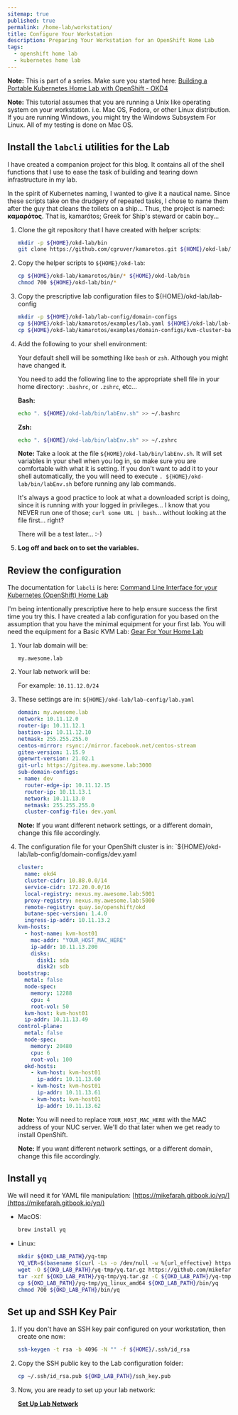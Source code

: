 ```yaml
---
sitemap: true
published: true
permalink: /home-lab/workstation/
title: Configure Your Workstation
description: Preparing Your Workstation for an OpenShift Home Lab
tags:
  - openshift home lab
  - kubernetes home lab
---
```

__Note:__ This is part of a series.  Make sure you started here: [Building a Portable Kubernetes Home Lab with OpenShift - OKD4](/home-lab/lab-intro/)

__Note:__ This tutorial assumes that you are running a Unix like operating system on your workstation.  i.e. Mac OS, Fedora, or other Linux distribution.  If you are running Windows, you might try the Windows Subsystem For Linux.  All of my testing is done on Mac OS.

## Install the `labcli` utilities for the Lab

I have created a companion project for this blog.  It contains all of the shell functions that I use to ease the task of building and tearing down infrastructure in my lab.

In the spirit of Kubernetes naming, I wanted to give it a nautical name.  Since these scripts take on the drudgery of repeated tasks, I chose to name them after the guy that cleans the toilets on a ship...  Thus, the project is named: __καμαρότος__.  That is, kamarótos; Greek for Ship's steward or cabin boy...

1. Clone the git repository that I have created with helper scripts:

   ```bash
   mkdir -p ${HOME}/okd-lab/bin
   git clone https://github.com/cgruver/kamarotos.git ${HOME}/okd-lab/kamarotos
   ```

1. Copy the helper scripts to `${HOME}/okd-lab`:

   ```bash
   cp ${HOME}/okd-lab/kamarotos/bin/* ${HOME}/okd-lab/bin
   chmod 700 ${HOME}/okd-lab/bin/*
   ```

1. Copy the prescriptive lab configuration files to ${HOME}/okd-lab/lab-config

   ```bash
   mkdir -p ${HOME}/okd-lab/lab-config/domain-configs
   cp ${HOME}/okd-lab/kamarotos/examples/lab.yaml ${HOME}/okd-lab/lab-config/lab.yaml
   cp ${HOME}/okd-lab/kamarotos/examples/domain-configs/kvm-cluster-basic.yaml ${HOME}/okd-lab/lab-config/domain-configs/dev.yaml
   ```

1. Add the following to your shell environment:

   Your default shell will be something like `bash` or `zsh`.  Although you might have changed it.

   You need to add the following line to the appropriate shell file in your home directory: `.bashrc`, or `.zshrc`, etc...

   __Bash:__

   ```bash
   echo ". ${HOME}/okd-lab/bin/labEnv.sh" >> ~/.bashrc
   ```

   __Zsh:__

   ```bash
   echo ". ${HOME}/okd-lab/bin/labEnv.sh" >> ~/.zshrc
   ```

   __Note:__ Take a look at the file `${HOME}/okd-lab/bin/labEnv.sh`.  It will set variables in your shell when you log in, so make sure you are comfortable with what it is setting.  If you don't want to add it to your shell automatically, the you will need to execute `. ${HOME}/okd-lab/bin/labEnv.sh` before running any lab commands.

   It's always a good practice to look at what a downloaded script is doing, since it is running with your logged in privileges...  I know that you NEVER run one of those; `curl some URL | bash`...  without looking at the file first...  right?

   There will be a test later...  :-)

1. __Log off and back on to set the variables.__

## Review the configuration

The documentation for `labcli` is here: [Command Line Interface for your Kubernetes (OpenShift) Home Lab](/home-lab/labcli/)

I'm being intentionally prescriptive here to help ensure success the first time you try this.  I have created a lab configuration for you based on the assumption that you have the minimal equipment for your first lab.  You will need the equipment for a Basic KVM Lab: [Gear For Your Home Lab](/home-lab/lab-gear/)

1. Your lab domain will be:

   `my.awesome.lab`

1. Your lab network will be:

   For example: `10.11.12.0/24`

1. These settings are in: `${HOME}/okd-lab/lab-config/lab.yaml`

   ```yaml
   domain: my.awesome.lab
   network: 10.11.12.0
   router-ip: 10.11.12.1
   bastion-ip: 10.11.12.10
   netmask: 255.255.255.0
   centos-mirror: rsync://mirror.facebook.net/centos-stream
   gitea-version: 1.15.9
   openwrt-version: 21.02.1
   git-url: https://gitea.my.awesome.lab:3000
   sub-domain-configs:
   - name: dev
     router-edge-ip: 10.11.12.15
     router-ip: 10.11.13.1
     network: 10.11.13.0
     netmask: 255.255.255.0
     cluster-config-file: dev.yaml
   ```

   __Note:__ If you want different network settings, or a different domain, change this file accordingly.

1. The configuration file for your OpenShift cluster is in: `${HOME}/okd-lab/lab-config/domain-configs/dev.yaml

   ```yaml
   cluster:
     name: okd4
     cluster-cidr: 10.88.0.0/14
     service-cidr: 172.20.0.0/16
     local-registry: nexus.my.awesome.lab:5001
     proxy-registry: nexus.my.awesome.lab:5000
     remote-registry: quay.io/openshift/okd
     butane-spec-version: 1.4.0
     ingress-ip-addr: 10.11.13.2
   kvm-hosts:
     - host-name: kvm-host01
       mac-addr: "YOUR_HOST_MAC_HERE"
       ip-addr: 10.11.13.200
       disks:
         disk1: sda
         disk2: sdb
   bootstrap:
     metal: false
     node-spec:
       memory: 12288
       cpu: 4
       root-vol: 50
     kvm-host: kvm-host01
     ip-addr: 10.11.13.49
   control-plane:
     metal: false
     node-spec:
       memory: 20480
       cpu: 6
       root-vol: 100
     okd-hosts:
       - kvm-host: kvm-host01
         ip-addr: 10.11.13.60
       - kvm-host: kvm-host01
         ip-addr: 10.11.13.61
       - kvm-host: kvm-host01
         ip-addr: 10.11.13.62
   ```

   __Note:__ You will need to replace `YOUR_HOST_MAC_HERE` with the MAC address of your NUC server.  We'll do that later when we get ready to install OpenShift.

   __Note:__ If you want different network settings, or a different domain, change this file accordingly.

## Install `yq`

We will need it for YAML file manipulation: [https://mikefarah.gitbook.io/yq/](https://mikefarah.gitbook.io/yq/)

* MacOS:

  ```bash
  brew install yq
  ```

* Linux:

  ```bash
  mkdir ${OKD_LAB_PATH}/yq-tmp
  YQ_VER=$(basename $(curl -Ls -o /dev/null -w %{url_effective} https://github.com/mikefarah/yq/releases/latest))
  wget -O ${OKD_LAB_PATH}/yq-tmp/yq.tar.gz https://github.com/mikefarah/yq/releases/download/${YQ_VER}/yq_linux_amd64.tar.gz
  tar -xzf ${OKD_LAB_PATH}/yq-tmp/yq.tar.gz -C ${OKD_LAB_PATH}/yq-tmp
  cp ${OKD_LAB_PATH}/yq-tmp/yq_linux_amd64 ${OKD_LAB_PATH}/bin/yq
  chmod 700 ${OKD_LAB_PATH}/bin/yq
  ```

## Set up and SSH Key Pair

1. If you don't have an SSH key pair configured on your workstation, then create one now:

   ```bash
   ssh-keygen -t rsa -b 4096 -N "" -f ${HOME}/.ssh/id_rsa
   ```

1. Copy the SSH public key to the Lab configuration folder:

   ```bash
   cp ~/.ssh/id_rsa.pub ${OKD_LAB_PATH}/ssh_key.pub
   ```

1. Now, you are ready to set up your lab network:

   __[Set Up Lab Network](/home-lab/network-setup/)__
